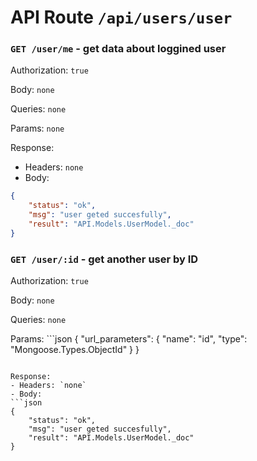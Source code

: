 # API Route `/api/users/user` 


### `GET /user/me` - get data about loggined user

Authorization: `true`

Body: `none`

Queries: `none`

Params: `none`

Response: 
- Headers: `none`
- Body:
```json
{
	"status": "ok",
	"msg": "user geted succesfully",
	"result": "API.Models.UserModel._doc"
}
```

### `GET /user/:id` - get another user by ID

Authorization: `true`

Body: `none`

Queries: `none` 

Params: ```json
{
	"url_parameters": {
		"name": "id",
		"type": "Mongoose.Types.ObjectId"
	}
}
```

Response: 
- Headers: `none`
- Body:
```json
{
	"status": "ok",
	"msg": "user geted succesfully",
	"result": "API.Models.UserModel._doc"
}
```

